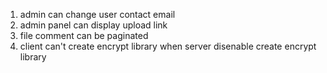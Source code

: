 1. admin can change user contact email
2. admin panel can display upload link
3. file comment can be paginated
4. client can't create encrypt library when server disenable create encrypt library